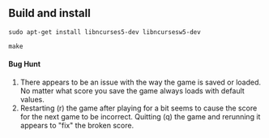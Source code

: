 ## Build and install

`sudo apt-get install libncurses5-dev libncursesw5-dev`

`make`

#### Bug Hunt
1. There appears to be an issue with the way the game is saved or loaded. No matter what score you save the game always loads with default values. 
2. Restarting (r) the game after playing for a bit seems to cause the score for the next game to be incorrect. Quitting (q) the game and rerunning it appears to "fix" the broken score.


